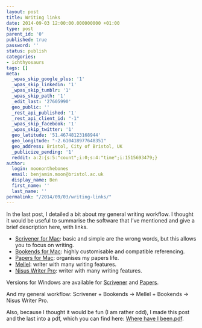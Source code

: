```yaml
---
layout: post
title: Writing links
date: 2014-09-03 12:00:00.000000000 +01:00
type: post
parent_id: '0'
published: true
password: ''
status: publish
categories:
- ichthyosaurs
tags: []
meta:
  _wpas_skip_google_plus: '1'
  _wpas_skip_linkedin: '1'
  _wpas_skip_tumblr: '1'
  _wpas_skip_path: '1'
  _edit_last: '27605990'
  geo_public: ''
  _rest_api_published: '1'
  _rest_api_client_id: "-1"
  _wpas_skip_facebook: '1'
  _wpas_skip_twitter: '1'
  geo_latitude: '51.46748123168944'
  geo_longitude: "-2.610418977648351"
  geo_address: Bristol, City of Bristol, UK
  _publicize_pending: '1'
  reddit: a:2:{s:5:"count";i:0;s:4:"time";i:1515693479;}
author:
  login: moononthebones
  email: benjamin.moon@bristol.ac.uk
  display_name: Ben
  first_name: ''
  last_name: ''
permalink: "/2014/09/03/writing-links/"
---
```

<p>In the last post, I detailed a bit about my general writing workflow. I thought it would be useful to summarise the software that I’ve mentioned and give a brief description here, with links.</p>
<ul>
<li><a title="Scrivener for Mac" href="http://www.literatureandlatte.com/scrivener.php" target="_blank">Scrivener for Mac</a>: basic and simple are the wrong words, but this allows you to focus on writing.</li>
<li><a title="Bookends for Mac" href="http://www.sonnysoftware.com/bookends/bookends.html" target="_blank">Bookends for Mac</a>: highly customisable and compatible referencing.</li>
<li><a title="Papers for Mac" href="http://www.papersapp.com" target="_blank">Papers for Mac</a>: organises my papers life.</li>
<li><a title="Mellel" href="http://www.mellel.com" target="_blank">Mellel</a>: writer with many writing features.</li>
<li><a title="Nisus Writer Pro" href="http://nisus.com/pro/" target="_blank">Nisus Writer Pro</a>: writer with many writing features.</li>
</ul>
<p>Versions for Windows are available for <a title="Scrivener for Windows" href="http://www.literatureandlatte.com/scrivener.php?platform=win" target="_blank">Scrivener</a> and <a title="Papers for Windows" href="http://www.papersapp.com/windows/" target="_blank">Papers</a>.</p>
<p>And my general workflow: Scrivener + Bookends → Mellel + Bookends → Nisus Writer Pro.</p>
<p>Also, because I thought it would be fun (I am rather odd), I made this post and the last into a pdf, which you can find here: <a href="https://ichthyosaurs.files.wordpress.com/2014/09/where-have-i-been1.pdf">Where have I been.pdf</a>.</p>
